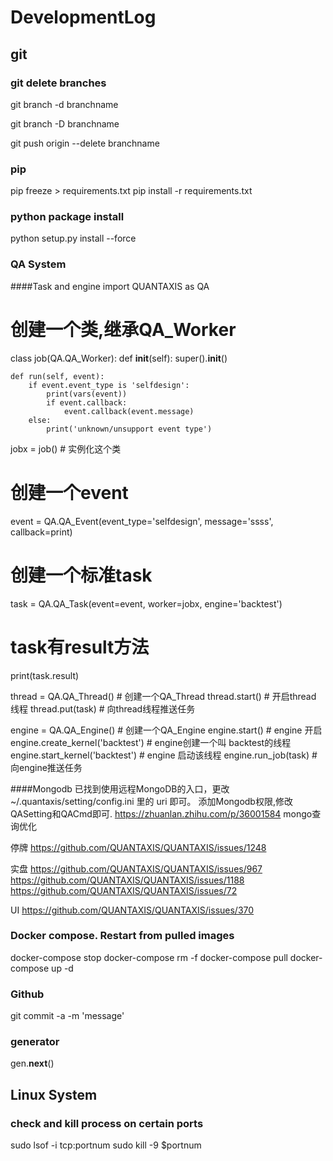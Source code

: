 # DevelopmentLog


## git

### git delete branches

git branch -d branchname

git branch -D branchname

git push origin --delete branchname

### pip

pip freeze > requirements.txt
pip install -r requirements.txt

### python package install

python setup.py install --force

### QA System
####Task and engine
import QUANTAXIS as QA




# 创建一个类,继承QA_Worker


class job(QA.QA_Worker):
    def __init__(self):
        super().__init__()

    def run(self, event):
        if event.event_type is 'selfdesign':
            print(vars(event))
            if event.callback:
                event.callback(event.message)
        else:
            print('unknown/unsupport event type')


jobx = job()  # 实例化这个类

# 创建一个event
event = QA.QA_Event(event_type='selfdesign', message='ssss', callback=print)

# 创建一个标准task
task = QA.QA_Task(event=event, worker=jobx, engine='backtest')

# task有result方法
print(task.result)

thread = QA.QA_Thread()  # 创建一个QA_Thread
thread.start()  # 开启thread 线程
thread.put(task)  # 向thread线程推送任务

engine = QA.QA_Engine()  # 创建一个QA_Engine
engine.start()  # engine 开启
engine.create_kernel('backtest')  # engine创建一个叫 backtest的线程
engine.start_kernel('backtest')  # engine 启动该线程
engine.run_job(task)  # 向engine推送任务


####Mongodb
已找到使用远程MongoDB的入口，更改 ~/.quantaxis/setting/config.ini 里的 uri 即可。
添加Mongodb权限,修改QASetting和QACmd即可.
https://zhuanlan.zhihu.com/p/36001584 mongo查询优化

停牌 https://github.com/QUANTAXIS/QUANTAXIS/issues/1248

实盘 https://github.com/QUANTAXIS/QUANTAXIS/issues/967
https://github.com/QUANTAXIS/QUANTAXIS/issues/1188
https://github.com/QUANTAXIS/QUANTAXIS/issues/72

UI https://github.com/QUANTAXIS/QUANTAXIS/issues/370

### Docker compose. Restart from pulled images

docker-compose stop
docker-compose rm -f
docker-compose pull
docker-compose up -d

### Github

 git commit -a -m 'message'

### generator
gen.__next__()


## Linux System
### check and kill process on certain ports
sudo lsof -i tcp:portnum
sudo kill -9 $portnum
